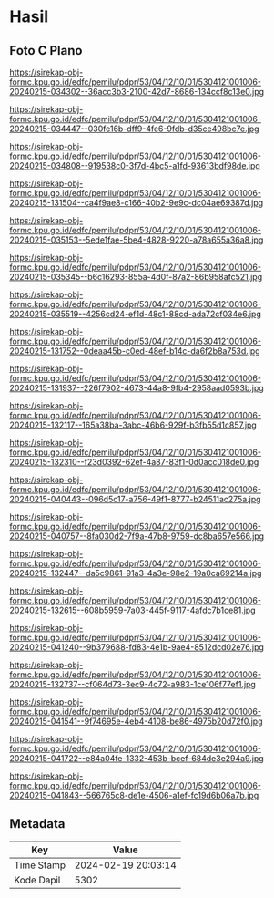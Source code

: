 # Hasil

## Foto C Plano

https://sirekap-obj-formc.kpu.go.id/edfc/pemilu/pdpr/53/04/12/10/01/5304121001006-20240215-034302--36acc3b3-2100-42d7-8686-134ccf8c13e0.jpg

https://sirekap-obj-formc.kpu.go.id/edfc/pemilu/pdpr/53/04/12/10/01/5304121001006-20240215-034447--030fe16b-dff9-4fe6-9fdb-d35ce498bc7e.jpg

https://sirekap-obj-formc.kpu.go.id/edfc/pemilu/pdpr/53/04/12/10/01/5304121001006-20240215-034808--919538c0-3f7d-4bc5-a1fd-93613bdf98de.jpg

https://sirekap-obj-formc.kpu.go.id/edfc/pemilu/pdpr/53/04/12/10/01/5304121001006-20240215-131504--ca4f9ae8-c166-40b2-9e9c-dc04ae69387d.jpg

https://sirekap-obj-formc.kpu.go.id/edfc/pemilu/pdpr/53/04/12/10/01/5304121001006-20240215-035153--5ede1fae-5be4-4828-9220-a78a655a36a8.jpg

https://sirekap-obj-formc.kpu.go.id/edfc/pemilu/pdpr/53/04/12/10/01/5304121001006-20240215-035345--b6c16293-855a-4d0f-87a2-86b958afc521.jpg

https://sirekap-obj-formc.kpu.go.id/edfc/pemilu/pdpr/53/04/12/10/01/5304121001006-20240215-035519--4256cd24-ef1d-48c1-88cd-ada72cf034e6.jpg

https://sirekap-obj-formc.kpu.go.id/edfc/pemilu/pdpr/53/04/12/10/01/5304121001006-20240215-131752--0deaa45b-c0ed-48ef-b14c-da6f2b8a753d.jpg

https://sirekap-obj-formc.kpu.go.id/edfc/pemilu/pdpr/53/04/12/10/01/5304121001006-20240215-131937--226f7902-4673-44a8-9fb4-2958aad0593b.jpg

https://sirekap-obj-formc.kpu.go.id/edfc/pemilu/pdpr/53/04/12/10/01/5304121001006-20240215-132117--165a38ba-3abc-46b6-929f-b3fb55d1c857.jpg

https://sirekap-obj-formc.kpu.go.id/edfc/pemilu/pdpr/53/04/12/10/01/5304121001006-20240215-132310--f23d0392-62ef-4a87-83f1-0d0acc018de0.jpg

https://sirekap-obj-formc.kpu.go.id/edfc/pemilu/pdpr/53/04/12/10/01/5304121001006-20240215-040443--096d5c17-a756-49f1-8777-b24511ac275a.jpg

https://sirekap-obj-formc.kpu.go.id/edfc/pemilu/pdpr/53/04/12/10/01/5304121001006-20240215-040757--8fa030d2-7f9a-47b8-9759-dc8ba657e566.jpg

https://sirekap-obj-formc.kpu.go.id/edfc/pemilu/pdpr/53/04/12/10/01/5304121001006-20240215-132447--da5c9861-91a3-4a3e-98e2-19a0ca69214a.jpg

https://sirekap-obj-formc.kpu.go.id/edfc/pemilu/pdpr/53/04/12/10/01/5304121001006-20240215-132615--608b5959-7a03-445f-9117-4afdc7b1ce81.jpg

https://sirekap-obj-formc.kpu.go.id/edfc/pemilu/pdpr/53/04/12/10/01/5304121001006-20240215-041240--9b379688-fd83-4e1b-9ae4-8512dcd02e76.jpg

https://sirekap-obj-formc.kpu.go.id/edfc/pemilu/pdpr/53/04/12/10/01/5304121001006-20240215-132737--cf064d73-3ec9-4c72-a983-1ce106f77ef1.jpg

https://sirekap-obj-formc.kpu.go.id/edfc/pemilu/pdpr/53/04/12/10/01/5304121001006-20240215-041541--9f74695e-4eb4-4108-be86-4975b20d72f0.jpg

https://sirekap-obj-formc.kpu.go.id/edfc/pemilu/pdpr/53/04/12/10/01/5304121001006-20240215-041722--e84a04fe-1332-453b-bcef-684de3e294a9.jpg

https://sirekap-obj-formc.kpu.go.id/edfc/pemilu/pdpr/53/04/12/10/01/5304121001006-20240215-041843--566765c8-de1e-4506-a1ef-fc19d6b06a7b.jpg


## Metadata

| Key        | Value               |
| ---------- | ------------------- |
| Time Stamp | 2024-02-19 20:03:14 |
| Kode Dapil | 5302                |



